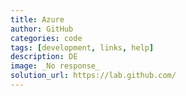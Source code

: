 ```yaml
---
title: Azure
author: GitHub
categories: code
tags: [development, links, help]
description: DE
image: _No response_
solution_url: https://lab.github.com/ 
---
```


